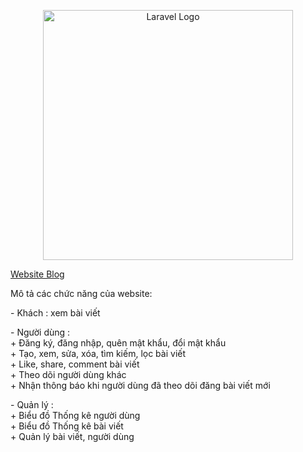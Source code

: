 <p align="center"><a href="https://laravel.com" target="_blank"><img src="https://raw.githubusercontent.com/laravel/art/master/logo-lockup/5%20SVG/2%20CMYK/1%20Full%20Color/laravel-logolockup-cmyk-red.svg" width="400" alt="Laravel Logo"></a></p>

<p align="center">
<p>
        <a href="/resources/views
/index.blade.php">Website Blog</a>
</p>
<p>Mô tả các chức năng của website:</p>
<p>    
        - Khách : xem bài viết
</p>
<p>    
        - Người dùng : <br>
            + Đăng ký, đăng nhập, quên mật khẩu, đổi mật khẩu <br>
            + Tạo, xem, sửa, xóa, tìm kiếm, lọc bài viết <br>
            + Like, share, comment bài viết <br>
            + Theo dõi người dùng khác <br>
            + Nhận thông báo khi người dùng đã theo dõi đăng bài viết mới <br>
</p>
<p>
        - Quản lý : <br>
            + Biểu đồ Thống kê người dùng <br>
            + Biểu đồ Thống kê bài viết <br>
            + Quản lý bài viết, người dùng
</p>
</p>

